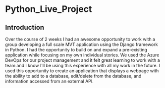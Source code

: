 # Python_Live_Project

## Introduction

  Over the course of 2 weeks I had an awesome opportunity to work with a group developing a full scale MVT application using the Django framework in Python. I had the opportunity to build on and expand a pre-existing application while focusing on my own individual stories. We used the Azure DevOps for our project management and it felt great learning to work with a team and I know I'll be using this experience with all my work in the future. I used this opportunity to create an application that displays a webpage with the ability to add to a database, edit/delete from the database, and information accessed from an external API. 
